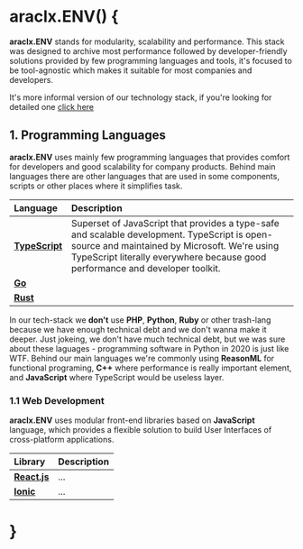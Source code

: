 # araclx.ENV() {

**araclx.ENV** stands for modularity, scalability and performance. This stack was designed to archive most performance followed by developer-friendly solutions provided by few programming languages and tools, it's focused to be tool-agnostic which makes it suitable for most companies and developers.

It's more informal version of our technology stack, if you're looking for detailed one [click here](./pages/beta.md)

## 1. Programming Languages

**araclx.ENV** uses mainly few programming languages that provides comfort for developers and good scalability for company products. Behind main languages there are other languages that are used in some components, scripts or other places where it simplifies task.

| Language           | Description                                                                                                                                                                                                                   |
| :----------------- | :---------------------------------------------------------------------------------------------------------------------------------------------------------------------------------------------------------------------------- |
| [**TypeScript**]() | Superset of JavaScript that provides a type-safe and scalable development. TypeScript is open-source and maintained by Microsoft. We're using TypeScript literally everywhere because good performance and developer toolkit. |
| [**Go**]()         |                                                                                                                                                                                                                               |
| [**Rust**]()       |                                                                                                                                                                                                                               |

In our tech-stack we **don't** use **PHP**, **Python**, **Ruby** or other trash-lang because we have enough technical debt and we don't wanna make it deeper. Just jokeing, we don't have much technical debt, but we was sure about these laguages - programming software in Python in 2020 is just like WTF. Behind our main languages we're commonly using **ReasonML** for functional programing, **C++** where performance is really important element, and **JavaScript** where TypeScript would be useless layer.

### 1.1 Web Development

**araclx.ENV** uses modular front-end libraries based on **JavaScript** language, which provides a flexible solution to build User Interfaces of cross-platform applications.

| Library          | Description |
| :--------------- | :---------- |
| [**React.js**]() | ...         |
| [**Ionic**]()    | ...         |

# }
